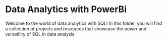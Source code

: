 # Data Analytics with PowerBi
Welcome to the world of data analytics with SQL! In this folder, you will find a collection of projects and resources that showcase the power and versatility of SQL in data analysis.
